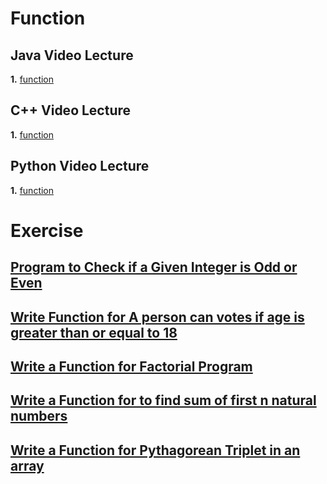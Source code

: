 #                    Function

## Java Video Lecture
**1.** [function](https://youtu.be/vvanI8NRlSI?si=1c0x6rUV1GSe8D33)

## C++ Video Lecture
**1.** [function](https://youtu.be/PnSgN5WOUC0?si=JVHE6e31uHGKzYzp)

## Python Video Lecture
**1.** [function](https://youtu.be/-Bkupx9gX0o?si=5L9FG7n2PuWFqdOU)

# Exercise
## [Program to Check if a Given Integer is Odd or Even](https://www.geeksforgeeks.org/java-program-to-check-if-a-given-integer-is-odd-or-even/)
## [Write Function for A person can votes if age is greater than or equal to 18](https://www.efaculty.in/java-programs/voting-age-program-in-java/)
## [Write a Function for Factorial Program](https://www.javatpoint.com/factorial-program-in-java)
## [Write a Function for to find sum of first n natural numbers](https://www.geeksforgeeks.org/program-find-sum-first-n-natural-numbers/)
## [Write a Function for Pythagorean Triplet in an array](https://www.geeksforgeeks.org/find-pythagorean-triplet-in-an-unsorted-array/)
